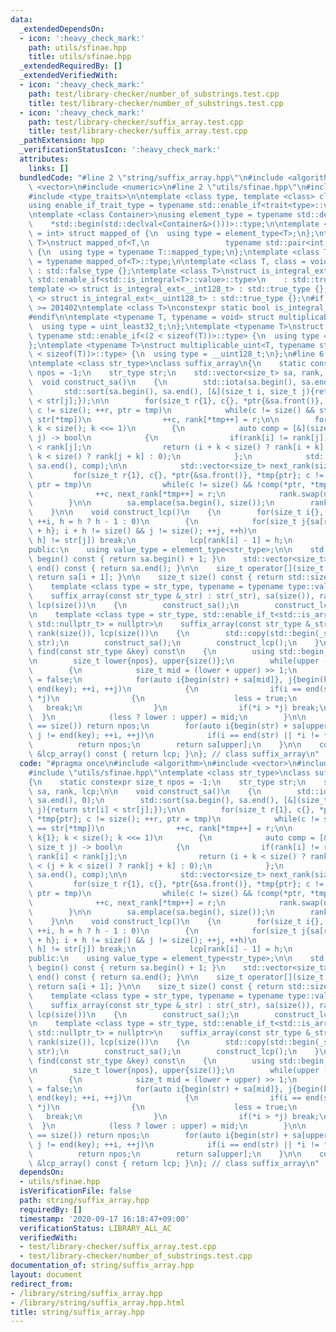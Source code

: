 ```yaml
---
data:
  _extendedDependsOn:
  - icon: ':heavy_check_mark:'
    path: utils/sfinae.hpp
    title: utils/sfinae.hpp
  _extendedRequiredBy: []
  _extendedVerifiedWith:
  - icon: ':heavy_check_mark:'
    path: test/library-checker/number_of_substrings.test.cpp
    title: test/library-checker/number_of_substrings.test.cpp
  - icon: ':heavy_check_mark:'
    path: test/library-checker/suffix_array.test.cpp
    title: test/library-checker/suffix_array.test.cpp
  _pathExtension: hpp
  _verificationStatusIcon: ':heavy_check_mark:'
  attributes:
    links: []
  bundledCode: "#line 2 \"string/suffix_array.hpp\"\n#include <algorithm>\n#include\
    \ <vector>\n#include <numeric>\n#line 2 \"utils/sfinae.hpp\"\n#include <cstdint>\n\
    #include <type_traits>\n\ntemplate <class type, template <class> class trait>\n\
    using enable_if_trait_type = typename std::enable_if<trait<type>::value>::type;\n\
    \ntemplate <class Container>\nusing element_type = typename std::decay<decltype(\n\
    \    *std::begin(std::declval<Container&>()))>::type;\n\ntemplate <class T, class\
    \ = int> struct mapped_of {\n  using type = element_type<T>;\n};\ntemplate <class\
    \ T>\nstruct mapped_of<T,\n                 typename std::pair<int, typename T::mapped_type>::first_type>\
    \ {\n  using type = typename T::mapped_type;\n};\ntemplate <class T> using mapped_type\
    \ = typename mapped_of<T>::type;\n\ntemplate <class T, class = void> struct is_integral_ext\
    \ : std::false_type {};\ntemplate <class T>\nstruct is_integral_ext<\n    T, typename\
    \ std::enable_if<std::is_integral<T>::value>::type>\n    : std::true_type {};\n\
    template <> struct is_integral_ext<__int128_t> : std::true_type {};\ntemplate\
    \ <> struct is_integral_ext<__uint128_t> : std::true_type {};\n#if __cplusplus\
    \ >= 201402\ntemplate <class T>\nconstexpr static bool is_integral_ext_v = is_integral_ext<T>::value;\n\
    #endif\n\ntemplate <typename T, typename = void> struct multiplicable_uint {\n\
    \  using type = uint_least32_t;\n};\ntemplate <typename T>\nstruct multiplicable_uint<T,\
    \ typename std::enable_if<(2 < sizeof(T))>::type> {\n  using type = uint_least64_t;\n\
    };\ntemplate <typename T>\nstruct multiplicable_uint<T, typename std::enable_if<(4\
    \ < sizeof(T))>::type> {\n  using type = __uint128_t;\n};\n#line 6 \"string/suffix_array.hpp\"\
    \ntemplate <class str_type>\nclass suffix_array\n{\n    static constexpr size_t\
    \ npos = -1;\n    str_type str;\n    std::vector<size_t> sa, rank, lcp;\n\n  \
    \  void construct_sa()\n    {\n        std::iota(sa.begin(), sa.end(), 0);\n \
    \       std::sort(sa.begin(), sa.end(), [&](size_t i, size_t j){return str[i]\
    \ < str[j];});\n\n        for(size_t r{1}, c{}, *ptr{&sa.front()}, *tmp{ptr};\
    \ c != size(); ++r, ptr = tmp)\n            while(c != size() && str[*ptr] ==\
    \ str[*tmp])\n                ++c, rank[*tmp++] = r;\n\n        for(size_t k{1};\
    \ k < size(); k <<= 1)\n        {\n            auto comp = [&](size_t i, size_t\
    \ j) -> bool\n            {\n                if(rank[i] != rank[j]) return rank[i]\
    \ < rank[j];\n                return (i + k < size() ? rank[i + k] : 0) < (j +\
    \ k < size() ? rank[j + k] : 0);\n            };\n            std::sort(sa.begin(),\
    \ sa.end(), comp);\n\n            std::vector<size_t> next_rank(size());\n   \
    \         for(size_t r{1}, c{}, *ptr{&sa.front()}, *tmp{ptr}; c != size(); ++r,\
    \ ptr = tmp)\n                while(c != size() && !comp(*ptr, *tmp))\n      \
    \              ++c, next_rank[*tmp++] = r;\n            rank.swap(next_rank);\n\
    \        }\n\n        sa.emplace(sa.begin(), size());\n        rank.emplace_back(0);\n\
    \    }\n\n    void construct_lcp()\n    {\n        for(size_t i{}, h{}; i != size();\
    \ ++i, h = h ? h - 1 : 0)\n        {\n            for(size_t j{sa[rank[i] - 1]\
    \ + h}; i + h != size() && j != size(); ++j, ++h)\n                if(str[i +\
    \ h] != str[j]) break;\n            lcp[rank[i] - 1] = h;\n        }\n    }\n\n\
    public:\n    using value_type = element_type<str_type>;\n\n    std::vector<size_t>::const_iterator\
    \ begin() const { return sa.begin() + 1; }\n    std::vector<size_t>::const_iterator\
    \ end() const { return sa.end(); }\n\n    size_t operator[](size_t i) const {\
    \ return sa[i + 1]; }\n\n    size_t size() const { return std::size(str); }\n\n\
    \    template <class type = str_type, typename = typename type::value_type>\n\
    \    suffix_array(const str_type &_str) : str(_str), sa(size()), rank(size()),\
    \ lcp(size())\n    {\n        construct_sa();\n        construct_lcp();\n    }\n\
    \n    template <class type = str_type, std::enable_if_t<std::is_array<type>::value,\
    \ std::nullptr_t> = nullptr>\n    suffix_array(const str_type &_str) : sa(size()),\
    \ rank(size()), lcp(size())\n    {\n        std::copy(std::begin(_str), std::end(_str),\
    \ str);\n        construct_sa();\n        construct_lcp();\n    }\n\n    size_t\
    \ find(const str_type &key) const\n    {\n        using std::begin; using std::end;\n\
    \n        size_t lower{npos}, upper{size()};\n        while(upper - lower > 1)\n\
    \        {\n            size_t mid = (lower + upper) >> 1;\n            bool less\
    \ = false;\n            for(auto i{begin(str) + sa[mid]}, j{begin(key)}; j !=\
    \ end(key); ++i, ++j)\n            {\n                if(i == end(str) || *i <\
    \ *j)\n                {\n                    less = true;\n                 \
    \   break;\n                }\n                if(*i > *j) break;\n          \
    \  }\n            (less ? lower : upper) = mid;\n        }\n\n        if(upper\
    \ == size()) return npos;\n        for(auto i{begin(str) + sa[upper]}, j{begin(key)};\
    \ j != end(key); ++i, ++j)\n            if(i == end(str) || *i != *j)\n      \
    \          return npos;\n        return sa[upper];\n    }\n\n    const std::vector<size_t>\
    \ &lcp_array() const { return lcp; }\n}; // class suffix_array\n"
  code: "#pragma once\n#include <algorithm>\n#include <vector>\n#include <numeric>\n\
    #include \"utils/sfinae.hpp\"\ntemplate <class str_type>\nclass suffix_array\n\
    {\n    static constexpr size_t npos = -1;\n    str_type str;\n    std::vector<size_t>\
    \ sa, rank, lcp;\n\n    void construct_sa()\n    {\n        std::iota(sa.begin(),\
    \ sa.end(), 0);\n        std::sort(sa.begin(), sa.end(), [&](size_t i, size_t\
    \ j){return str[i] < str[j];});\n\n        for(size_t r{1}, c{}, *ptr{&sa.front()},\
    \ *tmp{ptr}; c != size(); ++r, ptr = tmp)\n            while(c != size() && str[*ptr]\
    \ == str[*tmp])\n                ++c, rank[*tmp++] = r;\n\n        for(size_t\
    \ k{1}; k < size(); k <<= 1)\n        {\n            auto comp = [&](size_t i,\
    \ size_t j) -> bool\n            {\n                if(rank[i] != rank[j]) return\
    \ rank[i] < rank[j];\n                return (i + k < size() ? rank[i + k] : 0)\
    \ < (j + k < size() ? rank[j + k] : 0);\n            };\n            std::sort(sa.begin(),\
    \ sa.end(), comp);\n\n            std::vector<size_t> next_rank(size());\n   \
    \         for(size_t r{1}, c{}, *ptr{&sa.front()}, *tmp{ptr}; c != size(); ++r,\
    \ ptr = tmp)\n                while(c != size() && !comp(*ptr, *tmp))\n      \
    \              ++c, next_rank[*tmp++] = r;\n            rank.swap(next_rank);\n\
    \        }\n\n        sa.emplace(sa.begin(), size());\n        rank.emplace_back(0);\n\
    \    }\n\n    void construct_lcp()\n    {\n        for(size_t i{}, h{}; i != size();\
    \ ++i, h = h ? h - 1 : 0)\n        {\n            for(size_t j{sa[rank[i] - 1]\
    \ + h}; i + h != size() && j != size(); ++j, ++h)\n                if(str[i +\
    \ h] != str[j]) break;\n            lcp[rank[i] - 1] = h;\n        }\n    }\n\n\
    public:\n    using value_type = element_type<str_type>;\n\n    std::vector<size_t>::const_iterator\
    \ begin() const { return sa.begin() + 1; }\n    std::vector<size_t>::const_iterator\
    \ end() const { return sa.end(); }\n\n    size_t operator[](size_t i) const {\
    \ return sa[i + 1]; }\n\n    size_t size() const { return std::size(str); }\n\n\
    \    template <class type = str_type, typename = typename type::value_type>\n\
    \    suffix_array(const str_type &_str) : str(_str), sa(size()), rank(size()),\
    \ lcp(size())\n    {\n        construct_sa();\n        construct_lcp();\n    }\n\
    \n    template <class type = str_type, std::enable_if_t<std::is_array<type>::value,\
    \ std::nullptr_t> = nullptr>\n    suffix_array(const str_type &_str) : sa(size()),\
    \ rank(size()), lcp(size())\n    {\n        std::copy(std::begin(_str), std::end(_str),\
    \ str);\n        construct_sa();\n        construct_lcp();\n    }\n\n    size_t\
    \ find(const str_type &key) const\n    {\n        using std::begin; using std::end;\n\
    \n        size_t lower{npos}, upper{size()};\n        while(upper - lower > 1)\n\
    \        {\n            size_t mid = (lower + upper) >> 1;\n            bool less\
    \ = false;\n            for(auto i{begin(str) + sa[mid]}, j{begin(key)}; j !=\
    \ end(key); ++i, ++j)\n            {\n                if(i == end(str) || *i <\
    \ *j)\n                {\n                    less = true;\n                 \
    \   break;\n                }\n                if(*i > *j) break;\n          \
    \  }\n            (less ? lower : upper) = mid;\n        }\n\n        if(upper\
    \ == size()) return npos;\n        for(auto i{begin(str) + sa[upper]}, j{begin(key)};\
    \ j != end(key); ++i, ++j)\n            if(i == end(str) || *i != *j)\n      \
    \          return npos;\n        return sa[upper];\n    }\n\n    const std::vector<size_t>\
    \ &lcp_array() const { return lcp; }\n}; // class suffix_array\n"
  dependsOn:
  - utils/sfinae.hpp
  isVerificationFile: false
  path: string/suffix_array.hpp
  requiredBy: []
  timestamp: '2020-09-17 16:18:47+09:00'
  verificationStatus: LIBRARY_ALL_AC
  verifiedWith:
  - test/library-checker/suffix_array.test.cpp
  - test/library-checker/number_of_substrings.test.cpp
documentation_of: string/suffix_array.hpp
layout: document
redirect_from:
- /library/string/suffix_array.hpp
- /library/string/suffix_array.hpp.html
title: string/suffix_array.hpp
---
```

